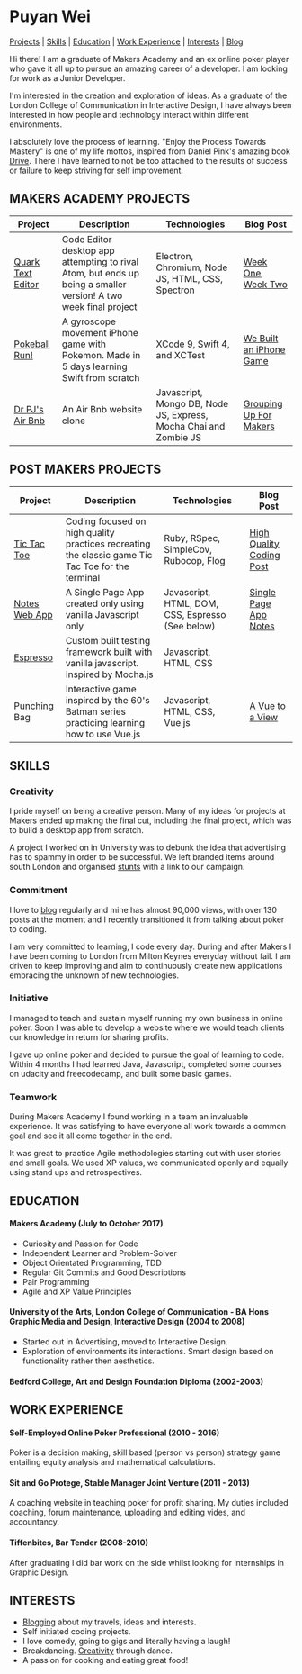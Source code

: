 # Puyan Wei

[Projects](#projects) | [Skills](#skills) |  [Education](#eduction) | [Work Experience](#experience) | [Interests](#interests) | [Blog](https://thep-log.blogspot.co.uk/)

Hi there! I am a graduate of Makers Academy and an ex online poker player who gave it all up to pursue an amazing career of a developer. I am looking for work as a Junior Developer.

I'm interested in the creation and exploration of ideas. As a graduate of the London College of Communication in Interactive Design, I have always been interested in how people and technology interact within different environments.

I absolutely love the process of learning. "Enjoy the Process Towards Mastery" is one of my life mottos, inspired from Daniel Pink's amazing book [Drive](https://www.amazon.co.uk/Drive-Daniel-H-Pink/dp/184767769X/ref=sr_1_1?ie=UTF8&qid=1501344243&sr=8-1&keywords=daniel+pink+drive). There I have learned to not be too attached to the results of success or failure to keep striving for self improvement.

## MAKERS ACADEMY PROJECTS

Project | Description | Technologies | Blog Post
------- | ----------- | ------------ | ------
[Quark Text Editor](https://github.com/puyanwei/quark-text-editor) | Code Editor desktop app attempting to rival Atom, but ends up being a smaller version! A two week final project| Electron, Chromium, Node JS, HTML, CSS, Spectron | [Week One](https://thep-log.blogspot.co.uk/2017/10/makers-week-eleven-final-project-lets.html), [Week Two](https://thep-log.blogspot.co.uk/2017/10/makers-week-twelve-final-project-we.html)
[Pokeball Run!](https://github.com/puyanwei/pokeball) | A gyroscope movement iPhone game with Pokemon. Made in 5 days learning Swift from scratch| XCode 9, Swift 4, and XCTest | [We Built an iPhone Game](https://thep-log.blogspot.co.uk/2017/10/makers-week-nine-we-built-iphone-game.html)
[Dr PJ's Air Bnb](https://github.com/puyanwei/DrPJsMakersBnB) | An Air Bnb website clone | Javascript, Mongo DB, Node JS, Express, Mocha Chai and Zombie JS | [Grouping Up For Makers](https://thep-log.blogspot.co.uk/2017/09/makers-week-six-grouping-up-for-makers.html)


## POST MAKERS PROJECTS

Project | Description | Technologies | Blog Post
------- | ----------- | ------------ | ------
[Tic Tac Toe](https://github.com/puyanwei/Tic-Tac-Toe) | Coding focused on high quality practices recreating the classic game Tic Tac Toe for the terminal | Ruby, RSpec, SimpleCov, Rubocop, Flog | [High Quality Coding Post](https://thep-log.blogspot.co.uk/2017/10/makers-week-ten-top-quality-code-innit.html)
[Notes Web App](https://github.com/puyanwei/Notes-App-SPA) | A Single Page App created only using vanilla Javascript only | Javascript, HTML, DOM, CSS, Espresso (See below) | [Single Page App Notes](https://thep-log.blogspot.co.uk/2018/01/single-page-app-write-note.html)
[Espresso](https://github.com/puyanwei/espresso) | Custom built testing framework built with vanilla javascript. Inspired by Mocha.js | Javascript, HTML, CSS |
Punching Bag | Interactive game inspired by the 60's Batman series practicing learning how to use Vue.js | Javascript, HTML, CSS, Vue.js | [A Vue to a View](https://thep-log.blogspot.co.uk/2018/02/a-vue-to-view-punchbag-game.html)


## SKILLS

### Creativity

I pride myself on being a creative person. Many of my ideas for projects at Makers ended up making the final cut, including the final project, which was to build a desktop app from scratch.

A project I worked on in University was to debunk the idea that advertising has to spammy in order to be successful. We left branded items around south London and organised [stunts](https://www.youtube.com/watch?v=Ry-25_HDpWs) with a link to our campaign.

### Commitment

I love to [blog](https://thep-log.blogspot.co.uk/) regularly and mine has almost 90,000 views, with over 130 posts at the moment and I recently transitioned it from talking about poker to coding.

I am very committed to learning, I code every day. During and after Makers I have been coming to London from Milton Keynes everyday without fail. I am driven to keep improving and aim to continuously create new applications embracing the unknown of new technologies.

### Initiative

I managed to teach and sustain myself running my own business in online poker. Soon I was able to develop a website where we would teach clients our knowledge in return for sharing profits.

I gave up online poker and decided to pursue the goal of learning to code. Within 4 months I had learned Java, Javascript, completed some courses on udacity and freecodecamp, and built some basic games.

### Teamwork

During Makers Academy I found working in a team an invaluable experience. It was satisfying to have everyone all work towards a common goal and see it all come together in the end.

It was great to practice Agile methodologies starting out with user stories and small goals. We used XP values, we communicated openly and equally using stand ups and retrospectives.

## EDUCATION

#### Makers Academy (July to October 2017)
- Curiosity and Passion for Code
- Independent Learner and Problem-Solver
- Object Orientated Programming, TDD
- Regular Git Commits and Good Descriptions
- Pair Programming
- Agile and XP Value Principles

#### University of the Arts, London College of Communication - BA Hons Graphic Media and Design, Interactive Design (2004 to 2008)
- Started out in Advertising, moved to Interactive Design.
- Exploration of environments its interactions. Smart design based on functionality rather then aesthetics.

#### Bedford College, Art and Design Foundation Diploma (2002-2003)


## WORK EXPERIENCE

#### Self-Employed Online Poker Professional (2010 - 2016)
Poker is a decision making, skill based (person vs person) strategy game entailing equity analysis and mathematical calculations.

#### Sit and Go Protege, Stable Manager Joint Venture (2011 - 2013)
A coaching website in teaching poker for profit sharing. My duties included coaching, forum maintenance, uploading and editing vides, and accountancy.

#### Tiffenbites, Bar Tender (2008-2010)
After graduating I did bar work on the side whilst looking for internships in Graphic Design.

## INTERESTS
- [Blogging](https://thep-log.blogspot.co.uk/) about my travels, ideas and interests.
- Self initiated coding projects.
- I love comedy, going to gigs and literally having a laugh!
- Breakdancing. [Creativity](https://youtu.be/5c1s1Sqznq8) through dance.
- A passion for cooking and eating great food!
